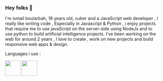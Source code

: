 ### Hey folks 👋

I'm ismail boularbah, 18 years old, cuber and a JavaScript web developer , I really like writing code , Especially in Javascript & Python , i enjoy projects that require me to use javaScript on the server-side using NodeJs and to use python to build artificial intelligence projects. I've been working on the web for around 2 years , I love to create , work on new projects and build responsive web apps & design.

Languages i use :

<img height="50px" width="50px" src="https://boularbahismail.netlify.app/img/ai/jslogo.svg" />     <img height="50px" width="50px" src="https://boularbahismail.netlify.app/img/ai/python.svg" /> 

